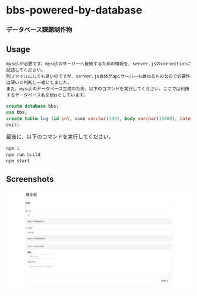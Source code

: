 # bbs-powered-by-database

### データベース課題制作物

## Usage

    mysqlが必要です。mysqlのサーバーへ接続するための情報を、server.jsのconnectionに記述してください。
    別ファイルにしても良いのですが、server.js自体がapiサーバーも兼ねるものなので必要性は薄いと判断し一緒にしました。
    また、mysqlのデータベース生成のため、以下のコマンドを実行してください。ここでは利用するデータベース名をbbsとしています。

```sql
create database bbs;
use bbs;
create table log (id int, name varchar(100), body varchar(10000), date varchar(100));
exit;
```

最後に、以下のコマンドを実行してください。

```bash
npm i
npm run build
npm start
```

## Screenshots

![AppsImage](./sample.png)

